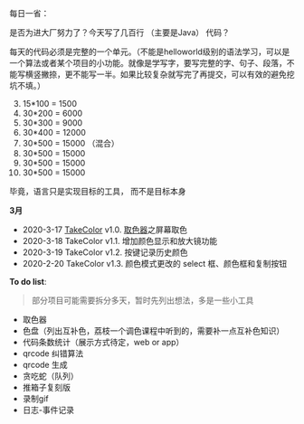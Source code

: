 每日一省：

是否为进大厂努力了？今天写了几百行 （主要是Java） 代码？

每天的代码必须是完整的一个单元。（不能是helloworld级别的语法学习，可以是一个算法或者某个项目的小功能。就像是学写字，要写完整的字、句子、段落，不能写横竖撇捺，更不能写一半。如果比较复杂就写完了再提交，可以有效的避免挖坑不填。）

3. 15*100 = 1500
4. 30*200 = 6000
5. 30*300 = 9000
6. 30*400 = 12000
7. 30*500 = 15000 （混合）
8. 30*500 = 15000
9. 30*500 = 15000
10. 30*500 = 15000

毕竟，语言只是实现目标的工具， 而不是目标本身 

**3月**

- 2020-3-17 [TakeColor](https://github.com/onionc/Arava/tree/master/TakeColor) v1.0. [取色器](https://github.com/onionc/Arava/blob/master/TakeColor/TakeColor.md)之屏幕取色
- 2020-3-18 TakeColor v1.1. 增加颜色显示和放大镜功能
- 2020-3-19 TakeColor v1.2. 按键记录历史颜色
- 2020-2-20 TakeColor v1.3. 颜色模式更改的 select 框、颜色框和复制按钮





**To do list**:

> 部分项目可能需要拆分多天，暂时先列出想法，多是一些小工具

- 取色器
- 色盘（列出互补色，荔枝一个调色课程中听到的，需要补一点互补色知识）
- 代码条数统计（展示方式待定，web or app）
- qrcode 纠错算法
- qrcode 生成
- 贪吃蛇（队列）
- 推箱子复刻版
- 录制gif
- 日志-事件记录

